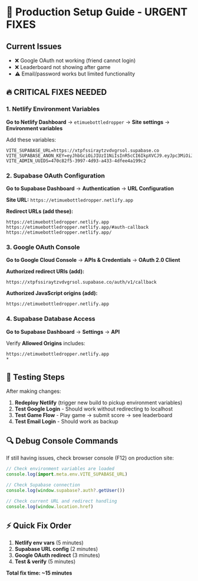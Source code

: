 # 🚀 Production Setup Guide - URGENT FIXES

## Current Issues
- ❌ Google OAuth not working (friend cannot login)
- ❌ Leaderboard not showing after game
- ⚠️ Email/password works but limited functionality

## 🔥 CRITICAL FIXES NEEDED

### 1. Netlify Environment Variables
**Go to Netlify Dashboard** → `etimuebottledropper` → **Site settings** → **Environment variables**

Add these variables:
```
VITE_SUPABASE_URL=https://xtpfssiraytzvdvgrsol.supabase.co 
VITE_SUPABASE_ANON_KEY=eyJhbGciOiJIUzI1NiIsInR5cCI6IkpXVCJ9.eyJpc3MiOiJzdXBhYmFzZSIsInJlZiI6Inh0cGZzc2lyYXl0enZkdmdyc29sIiwicm9sZSI6ImFub24iLCJpYXQiOjE3NTYyNjM1NzcsImV4cCI6MjA3MTgzOTU3N30.sr3C3c9vEC2yuM4k503_EcXjKp7kfX5TZx9uBM53UOw
VITE_ADMIN_UUIDS=470c82f5-3997-4d93-a433-4dfee4a199c2
```

### 2. Supabase OAuth Configuration
**Go to Supabase Dashboard** → **Authentication** → **URL Configuration**

**Site URL:** `https://etimuebottledropper.netlify.app`

**Redirect URLs (add these):**
```
https://etimuebottledropper.netlify.app
https://etimuebottledropper.netlify.app/#auth-callback
https://etimuebottledropper.netlify.app/
```

### 3. Google OAuth Console
**Go to Google Cloud Console** → **APIs & Credentials** → **OAuth 2.0 Client**

**Authorized redirect URIs (add):**
```
https://xtpfssiraytzvdvgrsol.supabase.co/auth/v1/callback
```

**Authorized JavaScript origins (add):**
```
https://etimuebottledropper.netlify.app
```

### 4. Supabase Database Access
**Go to Supabase Dashboard** → **Settings** → **API**

Verify **Allowed Origins** includes:
```
https://etimuebottledropper.netlify.app
*
```

## 🧪 Testing Steps

After making changes:

1. **Redeploy Netlify** (trigger new build to pickup environment variables)
2. **Test Google Login** - Should work without redirecting to localhost
3. **Test Game Flow** - Play game → submit score → see leaderboard
4. **Test Email Login** - Should work as backup

## 🔍 Debug Console Commands

If still having issues, check browser console (F12) on production site:

```javascript
// Check environment variables are loaded
console.log(import.meta.env.VITE_SUPABASE_URL)

// Check Supabase connection
console.log(window.supabase?.auth?.getUser())

// Check current URL and redirect handling  
console.log(window.location.href)
```

## ⚡ Quick Fix Order

1. **Netlify env vars** (5 minutes)
2. **Supabase URL config** (2 minutes) 
3. **Google OAuth redirect** (3 minutes)
4. **Test & verify** (5 minutes)

**Total fix time: ~15 minutes**